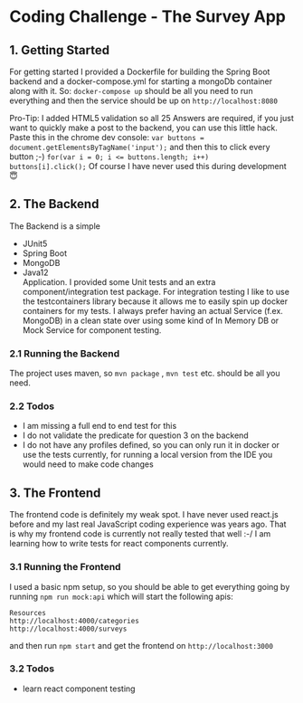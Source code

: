 # Coding Challenge - The Survey App

## 1. Getting Started

For getting started I provided a Dockerfile for building the Spring Boot backend and a 
docker-compose.yml for starting a mongoDb container along with it. So:
`docker-compose up` should be all you need to run everything and then the service should be up on 
`http://localhost:8080`

  Pro-Tip:
  I added HTML5 validation so all 25 Answers are required, if you just want to quickly make
  a post to the backend, you can use this little hack. Paste this in the chrome dev console:
  `var buttons = document.getElementsByTagName('input');` and then this to click every button ;-) `for(var i = 0; i <= buttons.length; i++)  
                                                     buttons[i].click();`
  Of course I have never used this during development 😇

## 2. The Backend
The Backend is a simple 
- JUnit5 
- Spring Boot
- MongoDB 
- Java12  
Application. I provided some Unit tests and an extra component/integration test package. For 
integration testing I like to use the testcontainers library because it allows me to easily spin
up docker containers for my tests. I always prefer having an actual Service (f.ex. MongoDB)
in a clean state over using some kind of In Memory DB or Mock Service for component testing. 

### 2.1 Running the Backend
The project uses maven, so `mvn package` , `mvn test` etc. should be all you need. 

### 2.2 Todos
- I am missing a full end to end test for this
- I do not validate the predicate for question 3 on the backend
- I do not have any profiles defined, so you can only run it in docker or use the tests currently, for running a local version from the IDE you would need to make code changes

## 3. The Frontend
The frontend code is definitely my weak spot. I have never used react.js before and my last
real JavaScript coding experience was years ago. That is why my frontend code is currently not really 
tested that well :-/ I am learning how to write tests for react components currently. 

### 3.1 Running the Frontend
I used a basic npm setup, so you should be able to get everything going by running 
`npm run mock:api` which will start the following apis: 
```
Resources
http://localhost:4000/categories
http://localhost:4000/surveys
```

and then run `npm start` and get the frontend on `http://localhost:3000`

### 3.2 Todos
- learn react component testing




